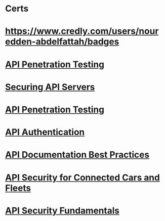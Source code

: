 # Certs

# https://www.credly.com/users/nouredden-abdelfattah/badges

# [API Penetration Testing](https://github.com/user-attachments/files/15520283/APIsecCourseCertificate20240531-8-y3zf5i.pdf)
# [Securing API Servers](https://github.com/user-attachments/files/15520289/APIsecCourseCertificate20240531-8-l9ro75.pdf)
# [API Penetration Testing](https://github.com/user-attachments/files/15520288/APIsecCourseCertificate20240531-8-5werm6.pdf)
# [API Authentication](https://github.com/user-attachments/files/15520287/APIsecCourseCertificate20240531-8-3ptm0l.pdf)
# [API Documentation Best Practices](https://github.com/user-attachments/files/15520286/APIsecCourseCertificate20240530-8-e798lg.pdf)
# [API Security for Connected Cars and Fleets](https://github.com/user-attachments/files/15520285/APIsecCourseCertificate20240530-8-e4d1as.pdf)
# [API Security Fundamentals](https://github.com/user-attachments/files/15520284/APIsecCourseCertificate20240529-8-771303.pdf)
